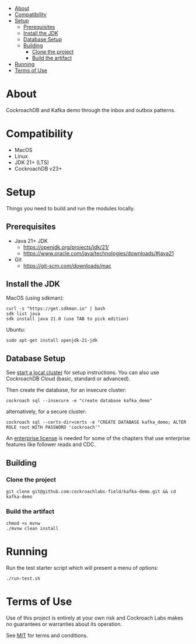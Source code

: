 <p>	
	<a href="https://github.com/cockroachlabs-field/kafka-demo/actions/workflows/maven.yml"><img src="https://github.com/cockroachlabs-field/kafka-demo/actions/workflows/maven.yml/badge.svg?branch=main" alt="">
</p>

<!-- TOC -->
* [About](#about)
* [Compatibility](#compatibility)
* [Setup](#setup)
  * [Prerequisites](#prerequisites)
  * [Install the JDK](#install-the-jdk)
  * [Database Setup](#database-setup)
  * [Building](#building)
    * [Clone the project](#clone-the-project)
    * [Build the artifact](#build-the-artifact)
* [Running](#running)
* [Terms of Use](#terms-of-use)
<!-- TOC -->

# About

CockroachDB and Kafka demo through the inbox and outbox patterns.

# Compatibility

- MacOS
- Linux
- JDK 21+ (LTS)
- CockroachDB v23+

# Setup

Things you need to build and run the modules locally.

## Prerequisites

- Java 21+ JDK
    - https://openjdk.org/projects/jdk/21/
    - https://www.oracle.com/java/technologies/downloads/#java21
- Git
    - https://git-scm.com/downloads/mac

## Install the JDK

MacOS (using sdkman):

    curl -s "https://get.sdkman.io" | bash
    sdk list java
    sdk install java 21.0 (use TAB to pick edition)  

Ubuntu:

    sudo apt-get install openjdk-21-jdk

## Database Setup

See [start a local cluster](https://www.cockroachlabs.com/docs/v24.2/start-a-local-cluster)
for setup instructions. You can also use CockroachDB Cloud (basic, standard or advanced).

Then create the database, for an insecure cluster:

    cockroach sql --insecure -e "create database kafka_demo"

alternatively, for a secure cluster:

    cockroach sql --certs-dir=certs -e "CREATE DATABASE kafka_demo; ALTER ROLE root WITH PASSWORD 'cockroach'"

An [enterprise license](https://www.cockroachlabs.com/docs/stable/licensing-faqs.html#obtain-a-license) is needed for some of the chapters that 
use enterprise features like follower reads and CDC.

## Building

### Clone the project

    git clone git@github.com:cockroachlabs-field/kafka-demo.git && cd kafka-demo

### Build the artifact

    chmod +x mvnw
    ./mvnw clean install

# Running

Run the test starter script which will present a menu of options:

    ./run-test.sh

# Terms of Use

Use of this project is entirely at your own risk and Cockroach Labs makes no guarantees or warranties about its operation.

See [MIT](LICENSE.txt) for terms and conditions.

